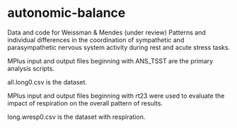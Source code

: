 # autonomic-balance
Data and code for Weissman & Mendes (under review) Patterns and individual differences in the coordination of sympathetic and parasympathetic nervous system activity during rest and acute stress tasks.

MPlus input and output files beginning with ANS_TSST are the primary analysis scripts.

all.long0.csv is the dataset. 

MPlus input and output files beginning with rt23 were used to evaluate the impact of respiration on the overall pattern of results.

long.wresp0.csv is the dataset with respiration.

